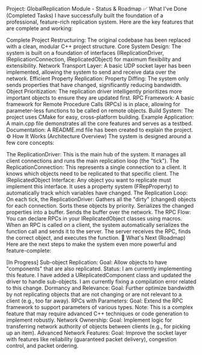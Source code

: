 Project: GlobalReplication Module - Status & Roadmap
✅ What I've Done (Completed Tasks)
I have successfully built the foundation of a professional, feature-rich replication system. Here are the key features that are complete and working:

Complete Project Restructuring: The original codebase has been replaced with a clean, modular C++ project structure.
Core System Design: The system is built on a foundation of interfaces (IReplicationDriver, IReplicationConnection, IReplicatedObject) for maximum flexibility and extensibility.
Network Transport Layer: A basic UDP socket layer has been implemented, allowing the system to send and receive data over the network.
Efficient Property Replication:
Property Diffing: The system only sends properties that have changed, significantly reducing bandwidth.
Object Prioritization: The replication driver intelligently prioritizes more important objects to ensure they are updated first.
RPC Framework: A basic framework for Remote Procedure Calls (RPCs) is in place, allowing for parameter-less functions to be called on remote objects.
Build System: The project uses CMake for easy, cross-platform building.
Example Application: A main.cpp file demonstrates all the core features and serves as a testbed.
Documentation: A README.md file has been created to explain the project.
⚙️ How It Works (Architecture Overview)
The system is designed around a few core concepts:

The ReplicationDriver: This is the main hub of the system. It manages all client connections and runs the main replication loop (the "tick").
The ReplicationConnection: This represents a single connection to a client. It knows which objects need to be replicated to that specific client.
The IReplicatedObject Interface: Any object you want to replicate must implement this interface. It uses a property system (FRepProperty<T>) to automatically track which variables have changed.
The Replication Loop: On each tick, the ReplicationDriver:
Gathers all the "dirty" (changed) objects for each connection.
Sorts these objects by priority.
Serializes the changed properties into a buffer.
Sends the buffer over the network.
The RPC Flow:
You can declare RPCs in your IReplicatedObject classes using macros.
When an RPC is called on a client, the system automatically serializes the function call and sends it to the server.
The server receives the RPC, finds the correct object, and executes the function.
🚀 What's Next (Roadmap)
Here are the next steps to make the system even more powerful and feature-complete:

[In Progress] Sub-object Replication:
Goal: Allow objects to have "components" that are also replicated.
Status: I am currently implementing this feature. I have added a UReplicatedComponent class and updated the driver to handle sub-objects. I am currently fixing a compilation error related to this change.
Dormancy and Relevance:
Goal: Further optimize bandwidth by not replicating objects that are not changing or are not relevant to a client (e.g., too far away).
RPCs with Parameters:
Goal: Extend the RPC framework to support parameters of various types.
Note: This is a complex feature that may require advanced C++ techniques or code generation to implement robustly.
Network Ownership:
Goal: Implement logic for transferring network authority of objects between clients (e.g., for picking up an item).
Advanced Network Features:
Goal: Improve the socket layer with features like reliability (guaranteed packet delivery), congestion control, and packet ordering.
